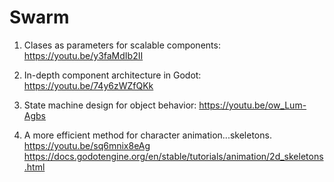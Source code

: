 # Swarm

1. Clases as parameters for scalable components:
https://youtu.be/y3faMdIb2II

2. In-depth component architecture in Godot:
https://youtu.be/74y6zWZfQKk

3. State machine design for object behavior:
https://youtu.be/ow_Lum-Agbs

4. A more efficient method for character animation...skeletons.
https://youtu.be/sq6mnix8eAg
https://docs.godotengine.org/en/stable/tutorials/animation/2d_skeletons.html